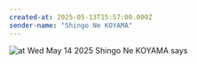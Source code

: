 ```yaml
---
created-at: 2025-05-13T15:57:00.000Z
sender-name: "Shingo Ne KOYAMA"
---
```


![at Wed May 14 2025 Shingo Ne KOYAMA says](/messages/images/IMG-20250514-WA0000.jpg)

